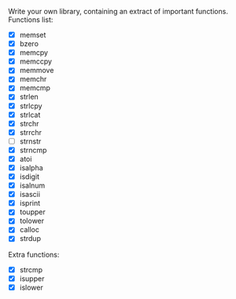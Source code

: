 Write your own library, containing an extract of important functions.
Functions list:
- [x] memset 
- [x] bzero 
- [x] memcpy
- [x] memccpy
- [x] memmove
- [x] memchr
- [x] memcmp
- [x] strlen
- [x] strlcpy 
- [x] strlcat 
- [x] strchr
- [x] strrchr 
- [ ] strnstr 
- [x] strncmp
- [x] atoi
- [x] isalpha 
- [x] isdigit 
- [x] isalnum 
- [x] isascii 
- [x] isprint 
- [x] toupper 
- [x] tolower
- [x] calloc
- [x] strdup

Extra functions:
- [x] strcmp
- [x] isupper
- [x] islower
